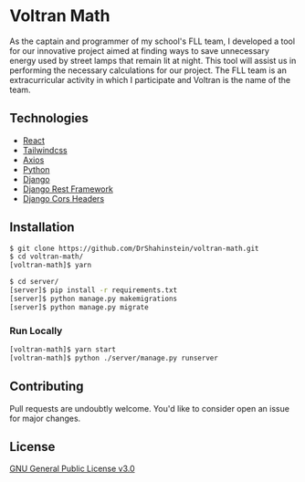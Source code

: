# Voltran Math

As the captain and programmer of my school's FLL team, I developed a tool for our innovative project aimed at finding ways to save unnecessary energy used by street lamps that remain lit at night. This tool will assist us in performing the necessary calculations for our project. The FLL team is an extracurricular activity in which I participate and Voltran is the name of the team.

## Technologies

- [React](https://reactjs.org/)
- [Tailwindcss](https://tailwindcss.com/)
- [Axios](https://axios-http.com/docs/intro)
- [Python](https://www.python.org/)
- [Django](https://www.djangoproject.com/)
- [Django Rest Framework](https://www.django-rest-framework.org/)
- [Django Cors Headers](https://pypi.org/project/django-cors-headers/)

## Installation

```bash
$ git clone https://github.com/DrShahinstein/voltran-math.git
$ cd voltran-math/
[voltran-math]$ yarn

$ cd server/
[server]$ pip install -r requirements.txt
[server]$ python manage.py makemigrations
[server]$ python manage.py migrate
```

### Run Locally

```bash
[voltran-math]$ yarn start
[voltran-math]$ python ./server/manage.py runserver
```

## Contributing

Pull requests are undoubtly welcome. You'd like to consider open an issue for major changes.

## License

[GNU General Public License v3.0](https://choosealicense.com/licenses/gpl-3.0/)
